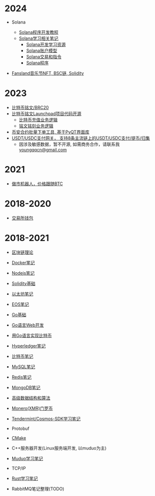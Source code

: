 # 2024

- Solana
  - [Solana程序开发教程](https://github.com/youngqqcn/solana-course-source)
  - [Solana学习相关笔记](https://youngqqcn.github.io/tags/Solana/page/2/)
    - [Solana开发学习资源](https://youngqqcn.github.io/2024/07/08/technology/blockchain/solana/0_Solana%E5%BC%80%E5%8F%91%E8%B5%84%E6%BA%90/)
    - [Solana账户模型](https://youngqqcn.github.io/2024/07/09/technology/blockchain/solana/1_Solana%E8%B4%A6%E6%88%B7%E6%A8%A1%E5%9E%8B/)
    - [Solana交易和指令](https://youngqqcn.github.io/2024/07/09/technology/blockchain/solana/2_Solana%E4%BA%A4%E6%98%93%E5%92%8C%E6%8C%87%E4%BB%A4/)
    - [Solana程序](https://youngqqcn.github.io/2024/07/09/technology/blockchain/solana/4_Solana%E7%A8%8B%E5%BA%8F/)

- [Fansland音乐节NFT, BSC链, Solidity](https://github.com/fansland-io/fansland-contract/)

# 2023
- [比特币铭文/BRC20](https://github.com/youngqqcn/ord-brc20)
- [比特币铭文Launchpad项目代码开源](https://github.com/firstsatoshi/website)
  - [比特币充值业务逻辑](https://github.com/firstsatoshi/website/blob/master/tasks/deposit/btc_deposit.go)
  - [铭文铭刻业务逻辑](https://github.com/firstsatoshi/website/blob/master/tasks/inscribe/btc_inscribe.go)
- [币安合约批量下单工具, 基于PyQT界面库](https://github.com/youngqqcn/binance-future-batch-tool/tree/master)
- [USDT/USDC支付网关， 支持8条主流链上的USDT/USDC支付/提币/归集](https://github.com/youngqqcn/upgw)
  - 因涉及敏感数据，暂不开源, 如需商务合作，请联系我 youngqqcn@gmail.com

# 2021
- [做市机器人，价格跟随BTC](https://github.com/youngqqcn/FollowBTC/)

# 2018-2020
- [交易所钱包](https://github.com/youngqqcn/ExchangeWallet)

# 2018-2021

- [区块链理论](./区块链理论/README.md)

- [Docker笔记](./Docker/README.md)

- [Nodejs笔记](./Nodejs/README.md)

- [Solidity基础](./Solitidy/README.md)
- [以太坊笔记](./以太坊/README.md)

- [EOS笔记](./EOS/README.md)

- [Go基础](./Go语言/Go语言基础/README.md)
- [Go语言Web开发](./Go语言/Web开发/README.md)
- [用Go语言实现比特币](./Go语言/Go语言编写比特币/SimpleBlockChain/README.md)

- [Hyperledger笔记](./Hyperledger/READE.md)

- [比特币笔记](./比特币/README.md)

- [MySQL笔记](./数据库/MySQL/README.md)
- [Redis笔记](./数据库/Redis/README.md)
- [MongoDB笔记](./数据库/MongoDB/README.md)
- [高级数据结构和算法](./高级数据结构和算法/README.md)
- [Monero(XMR)门罗币](./Monero/README.md)
- [Tendermint/Cosmos-SDK学习笔记](https://github.com/youngqqcn/BlockchainNotesV2)
- Protobuf
- [CMake](./C++/CMake/cmake_demos/)
- C++服务器开发(Linux服务端开发, 以muduo为主)
- [Muduo学习笔记](https://github.com/youngqqcn/muduonotes)
- TCP/IP
- [Rust学习笔记](https://github.com/youngqqcn/RustNotes)
- RabbitMQ笔记整理(TODO)

